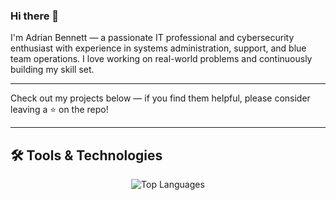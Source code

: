### Hi there 👋

I'm Adrian Bennett — a passionate IT professional and cybersecurity enthusiast with experience in systems administration, support, and blue team operations. I love working on real-world problems and continuously building my skill set.

---

Check out my projects below — if you find them helpful, please consider leaving a ⭐ on the repo!

---

## 🛠 Tools & Technologies

<div align="center">
  <img src="https://github-readme-stats.vercel.app/api/top-langs/?username=Adriankben&theme=dark&layout=compact&langs_count=20&hide_title=true&v=1" alt="Top Languages" />
</div>
